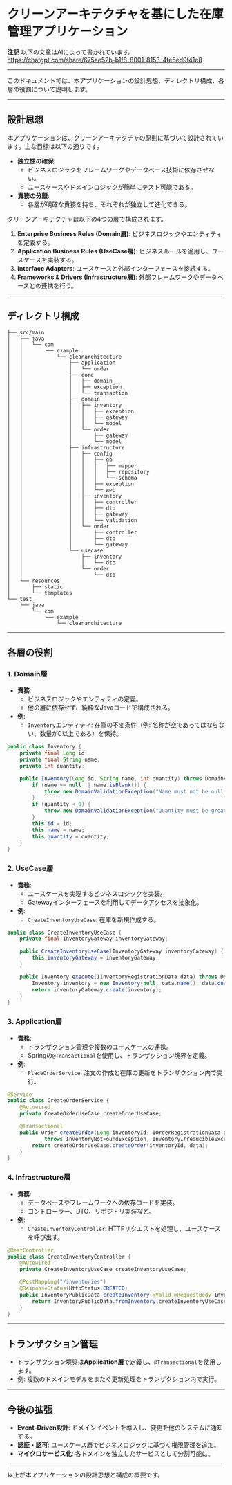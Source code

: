 # クリーンアーキテクチャを基にした在庫管理アプリケーション

**注記**
以下の文章はAIによって書かれています。
https://chatgpt.com/share/675ae52b-b1f8-8001-8153-4fe5ed9f41e8

---

このドキュメントでは、本アプリケーションの設計思想、ディレクトリ構成、各層の役割について説明します。

---

## 設計思想

本アプリケーションは、クリーンアーキテクチャの原則に基づいて設計されています。主な目標は以下の通りです。

- **独立性の確保**:
  - ビジネスロジックをフレームワークやデータベース技術に依存させない。
  - ユースケースやドメインロジックが簡単にテスト可能である。
- **責務の分離**:
  - 各層が明確な責務を持ち、それぞれが独立して進化できる。

クリーンアーキテクチャは以下の4つの層で構成されます。

1. **Enterprise Business Rules (Domain層)**: ビジネスロジックやエンティティを定義する。
2. **Application Business Rules (UseCase層)**: ビジネスルールを適用し、ユースケースを実装する。
3. **Interface Adapters**: ユースケースと外部インターフェースを接続する。
4. **Frameworks & Drivers (Infrastructure層)**: 外部フレームワークやデータベースとの連携を行う。

---

## ディレクトリ構成

```plaintext
├── src/main
│   ├── java
│   │   └── com
│   │       └── example
│   │           └── cleanarchitecture
│   │               ├── application
│   │               │   └── order
│   │               ├── core
│   │               │   ├── domain
│   │               │   ├── exception
│   │               │   └── transaction
│   │               ├── domain
│   │               │   ├── inventory
│   │               │   │   ├── exception
│   │               │   │   ├── gateway
│   │               │   │   └── model
│   │               │   └── order
│   │               │       ├── gateway
│   │               │       └── model
│   │               ├── infrastructure
│   │               │   ├── config
│   │               │   │   ├── db
│   │               │   │   │   ├── mapper
│   │               │   │   │   ├── repository
│   │               │   │   │   └── schema
│   │               │   │   ├── exception
│   │               │   │   └── web
│   │               │   ├── inventory
│   │               │   │   ├── controller
│   │               │   │   ├── dto
│   │               │   │   ├── gateway
│   │               │   │   └── validation
│   │               │   └── order
│   │               │       ├── controller
│   │               │       ├── dto
│   │               │       └── gateway
│   │               └── usecase
│   │                   ├── inventory
│   │                   │   └── dto
│   │                   └── order
│   │                       └── dto
│   └── resources
│       ├── static
│       └── templates
└── test
    └── java
        └── com
            └── example
                └── cleanarchitecture
```

---

## 各層の役割

### **1. Domain層**
- **責務**:
  - ビジネスロジックやエンティティの定義。
  - 他の層に依存せず、純粋なJavaコードで構成される。
- **例**:
  - `Inventory`エンティティ: 在庫の不変条件（例: 名称が空であってはならない、数量が0以上である）を保持。

```java
public class Inventory {
    private final Long id;
    private final String name;
    private int quantity;

    public Inventory(Long id, String name, int quantity) throws DomainValidationException {
        if (name == null || name.isBlank()) {
            throw new DomainValidationException("Name must not be null or empty.");
        }
        if (quantity < 0) {
            throw new DomainValidationException("Quantity must be greater than or equal to 0.");
        }
        this.id = id;
        this.name = name;
        this.quantity = quantity;
    }
}
```

### **2. UseCase層**
- **責務**:
  - ユースケースを実現するビジネスロジックを実装。
  - Gatewayインターフェースを利用してデータアクセスを抽象化。
- **例**:
  - `CreateInventoryUseCase`: 在庫を新規作成する。

```java
public class CreateInventoryUseCase {
    private final InventoryGateway inventoryGateway;

    public CreateInventoryUseCase(InventoryGateway inventoryGateway) {
        this.inventoryGateway = inventoryGateway;
    }

    public Inventory execute(IInventoryRegistrationData data) throws DomainValidationException {
        Inventory inventory = new Inventory(null, data.name(), data.quantity());
        return inventoryGateway.create(inventory);
    }
}
```

### **3. Application層**
- **責務**:
  - トランザクション管理や複数のユースケースの連携。
  - Springの`@Transactional`を使用し、トランザクション境界を定義。
- **例**:
  - `PlaceOrderService`: 注文の作成と在庫の更新をトランザクション内で実行。

```java
@Service
public class CreateOrderService {
    @Autowired
    private CreateOrderUseCase createOrderUseCase;

    @Transactional
    public Order createOrder(Long inventoryId, IOrderRegistrationData data)
            throws InventoryNotFoundException, InventoryIrreducibleException {
        return createOrderUseCase.createOrder(inventoryId, data);
    }
}
```

### **4. Infrastructure層**
- **責務**:
  - データベースやフレームワークへの依存コードを実装。
  - コントローラー、DTO、リポジトリ実装など。
- **例**:
  - `CreateInventoryController`: HTTPリクエストを処理し、ユースケースを呼び出す。

```java
@RestController
public class CreateInventoryController {
    @Autowired
    private CreateInventoryUseCase createInventoryUseCase;

    @PostMapping("/inventories")
    @ResponseStatus(HttpStatus.CREATED)
    public InventoryPublicData createInventory(@Valid @RequestBody InventoryRegistrationData data) {
        return InventoryPublicData.fromInventory(createInventoryUseCase.create(data));
    }
}
```

---

## トランザクション管理

- トランザクション境界は**Application層**で定義し、`@Transactional`を使用します。
- 例: 複数のドメインモデルをまたぐ更新処理をトランザクション内で実行。

---

## 今後の拡張

- **Event-Driven設計**: ドメインイベントを導入し、変更を他のシステムに通知する。
- **認証・認可**: ユースケース層でビジネスロジックに基づく権限管理を追加。
- **マイクロサービス化**: 各ドメインを独立したサービスとして分割可能に。

---

以上が本アプリケーションの設計思想と構成の概要です。

